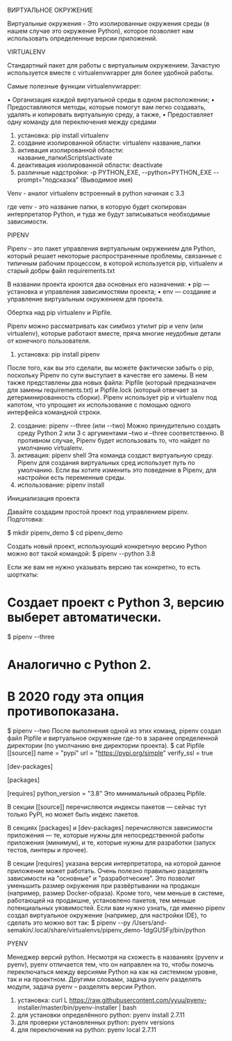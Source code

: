 ВИРТУАЛЬНОЕ ОКРУЖЕНИЕ

Виртуальные окружения - Это изолированные окружения среды (в нашем случае это окружение Python), которое позволяет нам использовать определенные версии приложений.


VIRTUALENV

Cтандартный пакет для работы с виртуальным окружением. 
Зачастую используется вместе с virtualenvwrapper для более удобной работы.

Самые полезные функции virtualenvwrapper:

•	Организация каждой виртуальной среды в одном расположении;
•	Предоставляются методы, которые помогут вам легко создавать, удалять и копировать виртуальную среду, а также,
•	Предоставляет одну команду для переключения между средами


1. установка: pip install virtualenv
2. создание изолированной области: virtualenv название_папки
3. активация изолированной области:  
   название_папки\Scripts\activate
4. деактивация изолированной области: deactivate
5. различные надстройки: -p PYTHON_EXE, --python=PYTHON_EXE
   --prompt="подсказка"  (Выводимое имя)

Venv - аналог virtualenv встроенный в python начиная с 3.3

где venv - это название папки, в которую будет скопирован интерпретатор Python, и туда же будут записываться необходимые зависимости.



PIPENV

Pipenv – это пакет управления виртуальным окружением для Python, который решает некоторые распространенные проблемы, связанные с типичным рабочим процессом, в которой используется pip, virtualenv и старый добры файл requirements.txt

В названии проекта кроются два основных его назначения:
•	pip — установка и управления зависимостями проекта;
•	env — создание и управление виртуальным окружением для проекта.


Обертка над pip virtualenv и Pipfile.

Pipenv можно рассматривать как симбиоз утилит pip и venv (или virtualenv), которые работают вместе, пряча многие неудобные детали от конечного пользователя.


1. установка: pip install pipenv

После того, как вы это сделали, вы можете фактически забыть о pip, поскольку Pipenv по сути выступает в качестве его замены. В нем также представлены два новых файла: Pipfile (который предназначен для замены requirements.txt) и Pipfile.lock (который отвечает за детерминированность сборки).
Pipenv использует pip и virtualenv под капотом, что упрощает их использование с помощью одного интерфейса командной строки.

2. создание: pipenv --three (или --two) 
Можно принудительно создать среду Python 2 или 3 с аргументами –two и –three соответственно. В противном случае, Pipenv будет использовать то, что найдет по умолчанию virtualenv.
3. активация: pipenv shell
Эта команда создаст виртуальную среду. 
Pipenv для создания виртуальных сред использует путь по умолчанию. Если вы хотите изменить это поведение в Pipenv, для настройки есть переменные среды.
4. использование: pipenv install 

Инициализация проекта

Давайте создадим простой проект под управлением pipenv.
Подготовка:

$ mkdir pipenv_demo
$ cd pipenv_demo

Создать новый проект, использующий конкретную версию Python можно вот такой командой:
$ pipenv --python 3.8

Если же вам не нужно указывать версию так конкретно, то есть шорткаты:
# Создает проект с Python 3, версию выберет автоматически.
$ pipenv --three

# Аналогично с Python 2.
# В 2020 году эта опция противопоказана.
$ pipenv --two
После выполнения одной из этих команд, pipenv создал файл Pipfile и виртуальное окружение где-то в заранее определенной директории (по умолчанию вне директории проекта).
$ cat Pipfile
[[source]]
name = "pypi"
url = "https://pypi.org/simple"
verify_ssl = true

[dev-packages]

[packages]

[requires]
python_version = "3.8"
Это минимальный образец Pipfile. 

В секции [[source]] перечисляются индексы пакетов — сейчас тут только PyPI, но может быть индекс пакетов. 

В секциях [packages] и [dev-packages] перечисляются зависимости приложения — те, которые нужны для непосредственной работы приложения (минимум), и те, которые нужны для разработки (запуск тестов, линтеры и прочее). 

В секции [requires] указана версия интерпретатора, на которой данное приложение может работать.
Очень полезно правильно разделять зависимости на "основные" и "разработческие". Это позволит уменьшить размер окружения при развёртывании на продакшн (например, размер Docker-образа). Кроме того, чем меньше в системе, работающей на продакшне, установлено пакетов, тем меньше потенциальных уязвимостей.
Если вам нужно узнать, где именно pipenv создал виртуальное окружение (например, для настройки IDE), то сделать это можно вот так:
$ pipenv --py
/Users/and-semakin/.local/share/virtualenvs/pipenv_demo-1dgGUSFy/bin/python



PYENV

Mенеджер версий python. Несмотря на схожесть в названиях (pyvenv и pyenv), pyenv отличается тем, что он направлен на то, чтобы помочь переключаться между версиями Python на как на системном уровне, так и на проектном. Другими словами, задача pyvenv разделять модули, задача pyenv – разделять версии Python.


1. установка: 
   curl L https://raw.githubusercontent.com/yyuu/pyenv-   
   installer/master/bin/pyenv-installer | bash
2. для установки определённого python:
   pyenv install 2.7.11
3. для проверки установленных python:
   pyenv versions
4. для переключения на python:
   pyenv local 2.7.11








